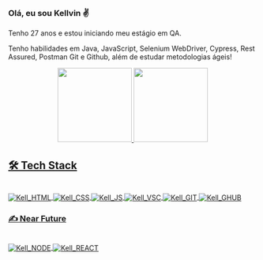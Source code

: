 ### Olá, eu sou Kellvin ✌️

<p>Tenho 27 anos e estou iniciando meu estágio em QA.</p>
<p>Tenho habilidades em Java, JavaScript, Selenium WebDriver, Cypress, Rest Assured, Postman Git e Github, além de estudar metodologias ágeis!</p>

<div>
  <a href="https://www.linkedin.com/in/kellvin-correia-alves/"><img src="https://img.shields.io/badge/-LinkedIn-blue?style=flat&logo=linkedIn" alt=""></a>
</div>

<div align="center">
  <a href="https://github.com/KellvinCorreia">
  <img height="150em" src="https://github-readme-stats.vercel.app/api?username=KellvinCorreia&show_icons=true&theme=tokyonight&include_all_commits=true&count_private=true"/>
  <img height="150em" src="https://github-readme-stats.vercel.app/api/top-langs/?username=KellvinCorreia&layout=compact&langs_count=5&theme=tokyonight"/>
</div>


## 🛠️ Tech Stack
<div style="display: inline_block"><br>
  <img align="center" alt="Kell_HTML" src="https://camo.githubusercontent.com/c8d13e1c596a6726b1da8475a9299fac133f95ef009083b48be01f975a44987e/68747470733a2f2f696d672e736869656c64732e696f2f62616467652f2d48544d4c2d3035313232413f7374796c653d666c6174266c6f676f3d48544d4c35">
  <img align="center" alt="Kell_CSS" src="https://camo.githubusercontent.com/d738d76484d50c8345c2d01e39364b707285bc7936140858e7909dfe6424efb2/68747470733a2f2f696d672e736869656c64732e696f2f62616467652f2d4353532d3035313232413f7374796c653d666c6174266c6f676f3d43535333266c6f676f436f6c6f723d313537324236">
  <img align="center" alt="Kell_JS" src="https://camo.githubusercontent.com/6e8ce928be6e5866e27140eb0bb25479b52137d75ee0196e7b67c91038a9abc3/68747470733a2f2f696d672e736869656c64732e696f2f62616467652f2d4a6176615363726970742d3035313232413f7374796c653d666c6174266c6f676f3d6a617661736372697074">
  <img align="center" alt="Kell_VSC" src="https://camo.githubusercontent.com/1ca4fca85fcdf590edd7002c02ded299502daa79309d0656859b69d55a1c1fa9/68747470733a2f2f696d672e736869656c64732e696f2f62616467652f2d56697375616c25323053747564696f253230436f64652d3035313232413f7374796c653d666c6174266c6f676f3d76697375616c2d73747564696f2d636f6465266c6f676f436f6c6f723d303037414343">
  <img align="center" alt="Kell_GIT" src="https://camo.githubusercontent.com/2fc774b6f44efd9ac27316c539e0e94f8e524f872dc5b1c3ef60266a598331bc/68747470733a2f2f696d672e736869656c64732e696f2f62616467652f2d4769742d3035313232413f7374796c653d666c6174266c6f676f3d676974">
  <img align="center" alt="Kell_GHUB" src="https://camo.githubusercontent.com/202a58d250ff1d21ee70433e0070b55f8fed747f8883c1750742aa791b1ad871/68747470733a2f2f696d672e736869656c64732e696f2f62616467652f2d4769744875622d3035313232413f7374796c653d666c6174266c6f676f3d676974687562">
</div>

### ✍️ Near Future
<div style="display: inline_block"><br>
  <img align="center" alt="Kell_NODE" src="https://camo.githubusercontent.com/441ef92f4ca6ed08f5179c92de1db983e255289755d138acddb23c503f54fc9c/68747470733a2f2f696d672e736869656c64732e696f2f62616467652f2d4e6f64652e6a732d3035313232413f7374796c653d666c6174266c6f676f3d6e6f64652e6a73">
  <img align="center" alt="Kell_REACT" src="https://camo.githubusercontent.com/0dbdbda9b41b77beb88c3a54e5da74ae7632c0683b09536f78bcc146258be5fe/68747470733a2f2f696d672e736869656c64732e696f2f62616467652f2d52656163742d3035313232413f7374796c653d666c6174266c6f676f3d7265616374">
</div>



